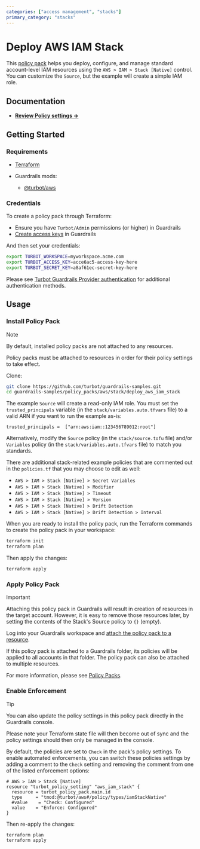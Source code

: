```yaml
---
categories: ["access management", "stacks"]
primary_category: "stacks"
---
```


# Deploy AWS IAM Stack

This [policy pack](https://turbot.com/guardrails/docs/concepts/policy-packs) helps you deploy, configure, and manage standard account-level IAM resources using the `AWS > IAM > Stack [Native]` control. You can customize the `Source`, but the example will create a simple IAM role.

## Documentation

- **[Review Policy settings →](https://hub.guardrails.turbot.com/policy-packs/deploy_aws_iam_stack/settings)**

## Getting Started

### Requirements

- [Terraform](https://developer.hashicorp.com/terraform/install)

- Guardrails mods:
  - [@turbot/aws](https://hub.guardrails.turbot.com/mods/aws/mods/aws)

### Credentials

To create a policy pack through Terraform:

- Ensure you have `Turbot/Admin` permissions (or higher) in Guardrails
- [Create access keys](https://turbot.com/guardrails/docs/guides/iam/access-keys#generate-a-new-guardrails-api-access-key) in Guardrails

And then set your credentials:

```sh
export TURBOT_WORKSPACE=myworkspace.acme.com
export TURBOT_ACCESS_KEY=acce6ac5-access-key-here
export TURBOT_SECRET_KEY=a8af61ec-secret-key-here
```

Please see [Turbot Guardrails Provider authentication](https://registry.terraform.io/providers/turbot/turbot/latest/docs#authentication) for additional authentication methods.

## Usage

### Install Policy Pack

> [!NOTE]
> By default, installed policy packs are not attached to any resources.
>
> Policy packs must be attached to resources in order for their policy settings to take effect.

Clone:

```sh
git clone https://github.com/turbot/guardrails-samples.git
cd guardrails-samples/policy_packs/aws/stack/deploy_aws_iam_stack
```


The example `Source` will create a read-only IAM role. You must set the `trusted_principals` variable (in the `stack/variables.auto.tfvars` file) to a valid ARN if you want to run the example as-is:

```hcl
trusted_principals =  ["arn:aws:iam::123456789012:root"]
```

Alternatively, modify the `Source` policy (in the `stack/source.tofu` file) and/or `Variables` policy (in the `stack/variables.auto.tfvars` file) to match you standards.  

There are additional stack-related example policies that are commented out in the `policies.tf` that you may choose to edit as well:
- `AWS > IAM > Stack [Native] > Secret Variables`
- `AWS > IAM > Stack [Native] > Modifier`
- `AWS > IAM > Stack [Native] > Timeout`
- `AWS > IAM > Stack [Native] > Version`
- `AWS > IAM > Stack [Native] > Drift Detection`
- `AWS > IAM > Stack [Native] > Drift Detection > Interval`
 

When you are ready to install the policy pack, run the Terraform commands to create the policy pack in your workspace:

```sh
terraform init
terraform plan
```

Then apply the changes:

```sh
terraform apply
```

### Apply Policy Pack

> [!IMPORTANT]
> Attaching this policy pack in Guardrails will result in creation of resources in the target account. However, it is easy to remove those resources later, by setting the contents of the Stack's Source policy to `{}` (empty).

Log into your Guardrails workspace and [attach the policy pack to a resource](https://turbot.com/guardrails/docs/guides/policy-packs#attach-a-policy-pack-to-a-resource).

If this policy pack is attached to a Guardrails folder, its policies will be applied to all accounts in that folder. The policy pack can also be attached to multiple resources.

For more information, please see [Policy Packs](https://turbot.com/guardrails/docs/concepts/policy-packs).

### Enable Enforcement

> [!TIP]
> You can also update the policy settings in this policy pack directly in the Guardrails console.
>
> Please note your Terraform state file will then become out of sync and the policy settings should then only be managed in the console.

By default, the policies are set to `Check` in the pack's policy settings. To enable automated enforcements, you can switch these policies settings by adding a comment to the `Check` setting and removing the comment from one of the listed enforcement options:

```hcl
# AWS > IAM > Stack [Native]
resource "turbot_policy_setting" "aws_iam_stack" {
  resource = turbot_policy_pack.main.id
  type     = "tmod:@turbot/aws#/policy/types/iamStackNative"
  #value    = "Check: Configured"
  value    = "Enforce: Configured"
}
```

Then re-apply the changes:

```sh
terraform plan
terraform apply
```